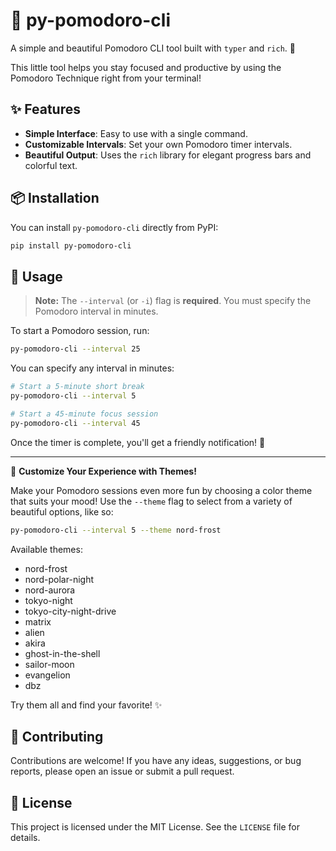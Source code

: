 # 🍅 py-pomodoro-cli

A simple and beautiful Pomodoro CLI tool built with `typer` and `rich`. 🚀

This little tool helps you stay focused and productive by using the Pomodoro Technique right from your terminal!

## ✨ Features

*   **Simple Interface**: Easy to use with a single command.
*   **Customizable Intervals**: Set your own Pomodoro timer intervals.
*   **Beautiful Output**: Uses the `rich` library for elegant progress bars and colorful text.

## 📦 Installation

You can install `py-pomodoro-cli` directly from PyPI:

```bash
pip install py-pomodoro-cli
```

## 🚀 Usage

> **Note:** The `--interval` (or `-i`) flag is **required**. You must specify the Pomodoro interval in minutes.

To start a Pomodoro session, run:

```bash
py-pomodoro-cli --interval 25
```

You can specify any interval in minutes:

```bash
# Start a 5-minute short break
py-pomodoro-cli --interval 5

# Start a 45-minute focus session
py-pomodoro-cli --interval 45
```

Once the timer is complete, you'll get a friendly notification! 🎉

---

🌈 **Customize Your Experience with Themes!**

Make your Pomodoro sessions even more fun by choosing a color theme that suits your mood! Use the `--theme` flag to select from a variety of beautiful options, like so:

```bash
py-pomodoro-cli --interval 5 --theme nord-frost
```

Available themes:
- nord-frost
- nord-polar-night
- nord-aurora
- tokyo-night
- tokyo-city-night-drive
- matrix
- alien
- akira
- ghost-in-the-shell
- sailor-moon
- evangelion
- dbz

Try them all and find your favorite! ✨

## 🤝 Contributing

Contributions are welcome! If you have any ideas, suggestions, or bug reports, please open an issue or submit a pull request.

## 📝 License

This project is licensed under the MIT License. See the `LICENSE` file for details.
